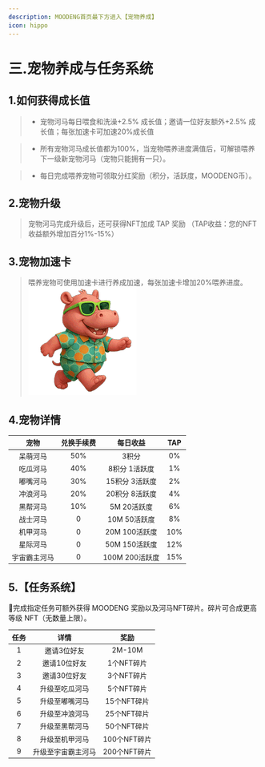 ```yaml
---
description: MOODENG首页最下方进入【宠物养成】
icon: hippo
---
```


# 三.宠物养成与任务系统

1.如何获得成长值
----------------

> - 宠物河马每日喂食和洗澡+2.5% 成长值；邀请一位好友额外+2.5% 成长值；每张加速卡可加速20%成长值

> - 所有宠物河马成长值都为100%，当宠物喂养进度满值后，可解锁喂养下一级新宠物河马（宠物只能拥有一只）。

> - 每日完成喂养宠物可领取分红奖励（积分，活跃度，MOODENG币）。

2.宠物升级
----------------

>  宠物河马完成升级后，还可获得NFT加成 TAP 奖励 （TAP收益：您的NFT收益额外增加百分1%-15%）

3.宠物加速卡
----------------

> 喂养宠物可使用加速卡进行养成加速，每张加速卡增加20%喂养进度。 ![宠物](../.gitbook/assets/ic_anim_mp4_zoulu.gif)

4.宠物详情
----------------

|   宠物   | 兑换手续费 |     每日收益    | TAP |
| :----: | :---: | :---------: | :-: |
|  呆萌河马  |  50%  |     3积分     |  0% |
|  吃瓜河马  |  40%  |   8积分 1活跃度  |  1% |
|  嘟嘴河马  |  30%  |  15积分 3活跃度  |  2% |
|  冲浪河马  |  20%  |  20积分 8活跃度  |  4% |
|  黑帮河马  |  10%  |   5M 20活跃度  |  6% |
|  战士河马  |   0   |  10M 50活跃度  |  8% |
|  机甲河马  |   0   |  20M 100活跃度 | 10% |
|  星际河马  |   0   |  50M 150活跃度 | 12% |
| 宇宙霸主河马 |   0   | 100M 200活跃度 | 15% |

5.【任务系统】
----------------

🧩完成指定任务可额外获得 MOODENG 奖励以及河马NFT碎片。碎片可合成更高等级 NFT（无数量上限）。

|  任务 |     详情    |     奖励    |
| :-: | :-------: | :-------: |
|  1  |   邀请3位好友  |   2M-10M  |
|  2  |  邀请10位好友  |  1个NFT碎片  |
|  3  |  邀请30位好友  |  3个NFT碎片  |
|  4  |  升级至吃瓜河马  |  5个NFT碎片  |
|  5  |  升级至嘟嘴河马  |  15个NFT碎片 |
|  6  |  升级至冲浪河马  |  25个NFT碎片 |
|  7  |  升级至黑帮河马  |  50个NFT碎片 |
|  8  |  升级至机甲河马  | 100个NFT碎片 |
|  9  | 升级至宇宙霸主河马 | 200个NFT碎片 |
